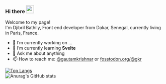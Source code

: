 ### Hi there <img src="https://media.giphy.com/media/hvRJCLFzcasrR4ia7z/giphy.gif" width="25px">


<!-- **thily00/thily00** is a ✨ _special_ ✨ repository because its `README.md` (this file) appears on your GitHub profile. -->

Welcome to my page! <br/>
I'm Djibril Bathily, Front end developer from  Dakar, Senegal, currently living in Paris, France.

- 🔭 I’m currently working on ...
- 🌱 I’m currently learning <strong> Svelte </strong>
- 💬 Ask me about anything
- 📫 How to reach me: [@gautamkrishnar](https://twitter.com/gautamkrishnar) or <a rel="me" href="https://fosstodon.org/@gkr">fosstodon.org/@gkr</a>

<!-- - 👯 I’m looking to collaborate on ...
- 🤔 I’m looking for help with ... -->


[![Top Langs](https://github-readme-stats.vercel.app/api/top-langs/?username=thily00&layout=compact)](https://github.com/anuraghazra/github-readme-stats)<br/>
![Anurag's GitHub stats](https://github-readme-stats.vercel.app/api?username=thily00&count_private=true&show_icons=true) 

